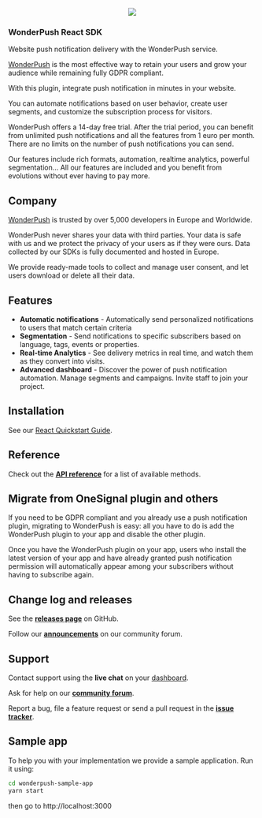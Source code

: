 <p align="center"><img src="https://cdn.by.wonderpush.com/assets/images/logo/logo-type-512x85.png"></p>

### WonderPush React SDK

Website push notification delivery with the WonderPush service.

[WonderPush](https://www.wonderpush.com) is the most effective way to retain your users and grow your audience while remaining fully GDPR compliant.

With this plugin, integrate push notification in minutes in your website.

You can automate notifications based on user behavior, create user segments, and customize the subscription process for visitors.

WonderPush offers a 14-day free trial.
After the trial period, you can benefit from unlimited push notifications and all the features from 1 euro per month. There are no limits on the number of push notifications you can send.

Our features include rich formats, automation, realtime analytics, powerful segmentation... All our features are included and you benefit from evolutions without ever having to pay more.

## Company
[WonderPush](https://www.wonderpush.com) is trusted by over 5,000 developers in Europe and Worldwide.

WonderPush never shares your data with third parties. Your data is safe with us and we protect the privacy of your users as if they were ours. Data collected by our SDKs is fully documented and hosted in Europe.

We provide ready-made tools to collect and manage user consent, and let users download or delete all their data.

## Features
* **Automatic notifications** - Automatically send personalized notifications to users that match certain criteria
* **Segmentation** - Send notifications to specific subscribers based on language, tags, events or properties.
* **Real-time Analytics** - See delivery metrics in real time, and watch them as they convert into visits.
* **Advanced dashboard** - Discover the power of push notification automation. Manage segments and campaigns. Invite staff to join your project.

## Installation

See our [React Quickstart Guide](https://docs.wonderpush.com/docs/web-push-notifications-react).

## Reference

Check out the [**API reference**](https://docs.wonderpush.com/docs/website-sdk-reference) for a list of available methods.

## Migrate from OneSignal plugin and others
If you need to be GDPR compliant and you already use a push notification plugin, migrating to WonderPush is easy: all you have to do is add the WonderPush plugin to your app and disable the other plugin.

Once you have the WonderPush plugin on your app, users who install the latest version of your app and have already granted push notification permission will automatically appear among your subscribers without having to subscribe again.


## Change log and releases

See the [**releases page**](https://github.com/wonderpush/react-wonderpush/releases) on GitHub.

Follow our [**announcements**](https://discuss.wonderpush.com/c/announcements) on our community forum.

## Support

Contact support using the **live chat** on your [dashboard](https://dashboard.wonderpush.com/).

Ask for help on our [**community forum**](https://discuss.wonderpush.com/c/support).

Report a bug, file a feature request or send a pull request in the [**issue tracker**](https://github.com/wonderpush/react-wonderpush/issues).

## Sample app

To help you with your implementation we provide a sample application. Run it using:

```bash
cd wonderpush-sample-app
yarn start
```

then go to http://localhost:3000
